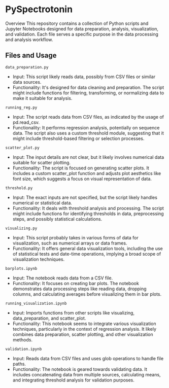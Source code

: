 # PySpectrotonin
Overview
This repository contains a collection of Python scripts and Jupyter Notebooks designed for data preparation, analysis, visualization, and validation. Each file serves a specific purpose in the data processing and analysis workflow.

## Files and Usage

`data_preparation.py`
* Input: This script likely reads data, possibly from CSV files or similar data sources.
* Functionality: It's designed for data cleaning and preparation. The script might include functions for filtering, transforming, or normalizing data to make it suitable for analysis.

`running_reg.py`
* Input: The script reads data from CSV files, as indicated by the usage of pd.read_csv.
* Functionality: It performs regression analysis, potentially on sequence data. The script also uses a custom threshold module, suggesting that it might include threshold-based filtering or selection processes.

`scatter_plot.py`
* Input: The input details are not clear, but it likely involves numerical data suitable for scatter plotting.
* Functionality: The script is focused on generating scatter plots. It includes a custom scatter_plot function and adjusts plot aesthetics like font size, which suggests a focus on visual representation of data.

`threshold.py`
* Input: The exact inputs are not specified, but the script likely handles numerical or statistical data.
* Functionality: It deals with threshold analysis and processing. The script might include functions for identifying thresholds in data, preprocessing steps, and possibly statistical calculations.

`visualizing.py`
* Input: This script probably takes in various forms of data for visualization, such as numerical arrays or data frames.
* Functionality: It offers general data visualization tools, including the use of statistical tests and date-time operations, implying a broad scope of visualization techniques.

`barplots.ipynb`
* Input: The notebook reads data from a CSV file.
* Functionality: It focuses on creating bar plots. The notebook demonstrates data processing steps like reading data, dropping columns, and calculating averages before visualizing them in bar plots.

`running_visualization.ipynb`
* Input: Imports functions from other scripts like visualizing, data_preparation, and scatter_plot.
* Functionality: This notebook seems to integrate various visualization techniques, particularly in the context of regression analysis. It likely combines data preparation, scatter plotting, and other visualization methods.

`validation.ipynb`
* Input: Reads data from CSV files and uses glob operations to handle file paths.
* Functionality: The notebook is geared towards validating data. It includes concatenating data from multiple sources, calculating means, and integrating threshold analysis for validation purposes.
